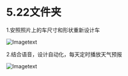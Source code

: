 # 5.22文件夹

1.安照照片上的车尺寸和形状重新设计车

![Imagetext](https://github.com/shiep18/EIS2020/blob/master/students/Tian%20Haodong/5.22/car.gif)

2.结合语音，设计自动化，每天定时播放天气预报

![Imagetext](https://github.com/shiep18/EIS2020/blob/master/students/Tian%20Haodong/5.22/weather_report.png)
